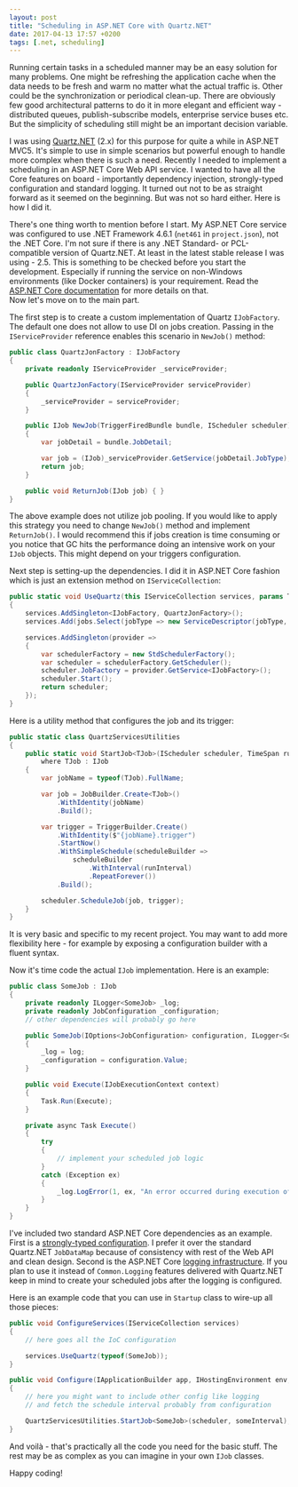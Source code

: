 ```yaml
---
layout: post
title: "Scheduling in ASP.NET Core with Quartz.NET"
date: 2017-04-13 17:57 +0200
tags: [.net, scheduling]
---
```


Running certain tasks in a scheduled manner may be an easy solution for many problems. One might be refreshing the application cache when the data needs to be fresh and warm no matter what the actual traffic is. Other could be the synchronization or periodical clean-up. There are obviously few good architectural patterns to do it in more elegant and efficient way - distributed queues, publish-subscribe models, enterprise service buses etc. But the simplicity of scheduling still might be an important decision variable.

I was using [Quartz.NET](https://www.quartz-scheduler.net/) (2.x) for this purpose for quite a while in ASP.NET MVC5. It's simple to use in simple scenarios but powerful enough to handle more complex when there is such a need. Recently I needed to implement a scheduling in an ASP.NET Core Web API service. I wanted to have all the Core features on board - importantly dependency injection, strongly-typed configuration and standard logging. It turned out not to be as straight forward as it seemed on the beginning. But was not so hard either. Here is how I did it.
<!-- more -->

There's one thing worth to mention before I start. My ASP.NET Core service was configured to use .NET Framework 4.6.1 (`net461` in `project.json`), not the .NET Core. I'm not sure if there is any .NET Standard- or PCL-compatible version of Quartz.NET. At least in the latest stable release I was using - 2.5. This is something to be checked before you start the development. Especially if running the service on non-Windows environments (like Docker containers) is your requirement. Read the [ASP.NET Core documentation](https://docs.microsoft.com/en-gb/dotnet/articles/standard/choosing-core-framework-server) for more details on that.  
Now let's move on to the main part.

The first step is to create a custom implementation of Quartz `IJobFactory`. The default one does not allow to use DI on jobs creation. Passing in the `IServiceProvider` reference enables this scenario in `NewJob()` method:

```csharp
public class QuartzJonFactory : IJobFactory
{
    private readonly IServiceProvider _serviceProvider;

    public QuartzJonFactory(IServiceProvider serviceProvider)
    {
        _serviceProvider = serviceProvider;
    }

    public IJob NewJob(TriggerFiredBundle bundle, IScheduler scheduler)
    {
        var jobDetail = bundle.JobDetail;

        var job = (IJob)_serviceProvider.GetService(jobDetail.JobType);
        return job;
    }

    public void ReturnJob(IJob job) { }
}
```

The above example does not utilize job pooling. If you would like to apply this strategy you need to change `NewJob()` method and implement `ReturnJob()`. I would recommend this if jobs creation is time consuming or you notice that GC hits the performance doing an intensive work on your `IJob` objects. This might depend on your triggers configuration.

Next step is setting-up the dependencies. I did it in ASP.NET Core fashion which is just an extension method on `IServiceCollection`:

```csharp
public static void UseQuartz(this IServiceCollection services, params Type[] jobs)
{
    services.AddSingleton<IJobFactory, QuartzJonFactory>();
    services.Add(jobs.Select(jobType => new ServiceDescriptor(jobType, jobType, ServiceLifetime.Singleton)));

    services.AddSingleton(provider =>
    {
        var schedulerFactory = new StdSchedulerFactory();
        var scheduler = schedulerFactory.GetScheduler();
        scheduler.JobFactory = provider.GetService<IJobFactory>();
        scheduler.Start();
        return scheduler;
    });
}
```

Here is a utility method that configures the job and its trigger:

```csharp
public static class QuartzServicesUtilities
{
    public static void StartJob<TJob>(IScheduler scheduler, TimeSpan runInterval)
        where TJob : IJob
    {
        var jobName = typeof(TJob).FullName;

        var job = JobBuilder.Create<TJob>()
            .WithIdentity(jobName)
            .Build();

        var trigger = TriggerBuilder.Create()
            .WithIdentity($"{jobName}.trigger")
            .StartNow()
            .WithSimpleSchedule(scheduleBuilder =>
                scheduleBuilder
                    .WithInterval(runInterval)
                    .RepeatForever())
            .Build();

        scheduler.ScheduleJob(job, trigger);
    }
}
```

It is very basic and specific to my recent project. You may want to add more flexibility here - for example by exposing a configuration builder with a fluent syntax.

Now it's time code the actual `IJob` implementation. Here is an example:

```csharp
public class SomeJob : IJob
{
    private readonly ILogger<SomeJob> _log;
    private readonly JobConfiguration _configuration;
    // other dependencies will probably go here

    public SomeJob(IOptions<JobConfiguration> configuration, ILogger<SomeJob> log)
    {
        _log = log;
        _configuration = configuration.Value;
    }

    public void Execute(IJobExecutionContext context)
    {
        Task.Run(Execute);
    }

    private async Task Execute()
    {
        try
        {
            // implement your scheduled job logic
        }
        catch (Exception ex)
        {
            _log.LogError(1, ex, "An error occurred during execution of scheduled job");
        }
    }
}
```

I've included two standard ASP.NET Core dependencies as an example. First is a [strongly-typed configuration](https://docs.microsoft.com/en-us/aspnet/core/fundamentals/configuration). I prefer it over the standard Quartz.NET `JobDataMap` because of consistency with rest of the Web API and clean design. Second is the ASP.NET Core [logging infrastructure](https://docs.microsoft.com/en-us/aspnet/core/fundamentals/logging). If you plan to use it instead of `Common.Logging` features delivered with Quartz.NET keep in mind to create your scheduled jobs after the logging is configured.

Here is an example code that you can use in `Startup` class to wire-up all those pieces:

```csharp
public void ConfigureServices(IServiceCollection services)
{
    // here goes all the IoC configuration

    services.UseQuartz(typeof(SomeJob));
}

public void Configure(IApplicationBuilder app, IHostingEnvironment env, ILoggerFactory loggerFactory)
{
    // here you might want to include other config like logging
    // and fetch the schedule interval probably from configuration

    QuartzServicesUtilities.StartJob<SomeJob>(scheduler, someInterval);
}
```

And voilà - that's practically all the code you need for the basic stuff. The rest may be as complex as you can imagine in your own `IJob` classes.

Happy coding!
